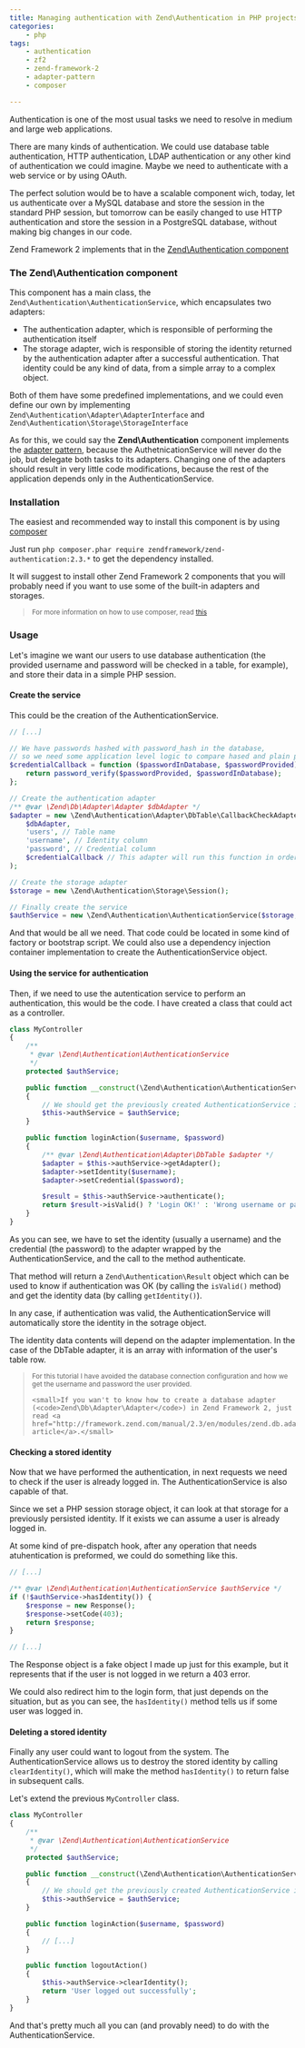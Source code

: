```yaml
---
title: Managing authentication with Zend\Authentication in PHP projects
categories:
    - php
tags:
    - authentication
    - zf2
    - zend-framework-2
    - adapter-pattern
    - composer

---
```


Authentication is one of the most usual tasks we need to resolve in medium and large web applications.

There are many kinds of authentication. We could use database table authentication, HTTP authentication, LDAP authentication or any other kind of authentication we could imagine. Maybe we need to authenticate with a web service or by using OAuth.

The perfect solution would be to have a scalable component wich, today, let us authenticate over a MySQL database and store the session in the standard PHP session, but tomorrow can be easily changed to use HTTP authentication and store the session in a PostgreSQL database, without making big changes in our code.

Zend Framework 2 implements that in the [Zend\Authentication component](http://framework.zend.com/manual/2.3/en/modules/zend.authentication.intro.html)

### The Zend\Authentication component

This component has a main class, the `Zend\Authentication\AuthenticationService`, which encapsulates two adapters:

* The authentication adapter, which is responsible of performing the authentication itself
* The storage adapter, wich is responsible of storing the identity returned by the authentication adapter after a successful authentication. That identity could be any kind of data, from a simple array to a complex object.

Both of them have some predefined implementations, and we could even define our own by implementing `Zend\Authentication\Adapter\AdapterInterface` and `Zend\Authentication\Storage\StorageInterface`

As for this, we could say the **Zend\Authentication** component implements the [adapter pattern](http://en.wikipedia.org/wiki/Adapter_pattern), because the AuthetnicationService will never do the job, but delegate both tasks to its adapters. Changing one of the adapters should result in very little code modifications, because the rest of the application depends only in the AuthenticationService.

### Installation

The easiest and recommended way to install this component is by using [composer](https://getcomposer.org/)

Just run `php composer.phar require zendframework/zend-authentication:2.3.*` to get the dependency installed.

It will suggest to install other Zend Framework 2 components that you will probably need if you want to use some of the built-in adapters and storages.

<blockquote class="text-muted">
    <small>
        For more information on how to use composer, read
        <a href="http://blog.alejandrocelaya.com/2014/07/19/dependency-management-and-autoloading-in-php-projects-with-composer/">this</a>
    </small>
</blockquote>

### Usage

Let's imagine we want our users to use database authentication (the provided username and password will be checked in a table, for example), and store their data in a simple PHP session.

#### Create the service

This could be the creation of the AuthenticationService.

~~~php
// [...]

// We have passwords hashed with password_hash in the database,
// so we need some application level logic to compare hased and plain passwords
$credentialCallback = function ($passwordInDatabase, $passwordProvided) {
    return password_verify($passwordProvided, $passwordInDatabase);
};

// Create the authentication adapter
/** @var \Zend\Db\Adapter\Adapter $dbAdapter */
$adapter = new \Zend\Authentication\Adapter\DbTable\CallbackCheckAdapter(
    $dbAdapter,
    'users', // Table name
    'username', // Identity column
    'password', // Credential column
    $credentialCallback // This adapter will run this function in order to check the password
);

// Create the storage adapter
$storage = new \Zend\Authentication\Storage\Session();

// Finally create the service
$authService = new \Zend\Authentication\AuthenticationService($storage, $adapter);
~~~

And that would be all we need. That code could be located in some kind of factory or bootstrap script. We could also use a dependency injection container implementation to create the AuthenticationService object.

#### Using the service for authentication

Then, if we need to use the autentication service to perform an authentication, this would be the code. I have created a class that could act as a controller.

~~~php
class MyController
{
    /**
     * @var \Zend\Authentication\AuthenticationService
     */
    protected $authService;

    public function __construct(\Zend\Authentication\AuthenticationService $authService)
    {
        // We should get the previously created AuthenticationService injected
        $this->authService = $authService;
    }

    public function loginAction($username, $password)
    {
        /** @var \Zend\Authentication\Adapter\DbTable $adapter */
        $adapter = $this->authService->getAdapter();
        $adapter->setIdentity($username);
        $adapter->setCredential($password);

        $result = $this->authService->authenticate();
        return $result->isValid() ? 'Login OK!' : 'Wrong username or password';
    }
}
~~~

As you can see, we have to set the identity (usually a username) and the credential (the password) to the adapter wrapped by the AuthenticationService, and the call to the method authenticate.

That method will return a `Zend\Authentication\Result` object which can be used to know if authentication was OK (by calling the `isValid()` method) and get the identity data (by calling `getIdentity()`).

In any case, if authentication was valid, the AuthenticationService will automatically store the identity in the sotrage object.

The identity data contents will depend on the adapter implementation. In the case of the DbTable adapter, it is an array with information of the user's table row.

<blockquote>
    <small>For this tutorial I have avoided the database connection configuration and how we get the username and password the user provided.</small>

    <small>If you wan't to know how to create a database adapter (<code>Zend\Db\Adapter\Adapter</code>) in Zend Framework 2, just read <a href="http://framework.zend.com/manual/2.3/en/modules/zend.db.adapter.html">this article</a>.</small>
</blockquote>

#### Checking a stored identity

Now that we have performed the authentication, in next requests we need to check if the user is already logged in. The AuthenticationService is also capable of that.

Since we set a PHP session storage object, it can look at that storage for a previously persisted identity. If it exists we can assume a user is already logged in.

At some kind of pre-dispatch hook, after any operation that needs atuhentication is preformed, we could do something like this.

~~~php
// [...]

/** @var \Zend\Authentication\AuthenticationService $authService */
if (!$authService->hasIdentity()) {
    $response = new Response();
    $response->setCode(403);
    return $response;
}

// [...]
~~~

The Response object is a fake object I made up just for this example, but it represents that if the user is not logged in we return a 403 error.

We could also redirect him to the login form, that just depends on the situation, but as you can see, the `hasIdentity()` method tells us if some user was logged in.

#### Deleting a stored identity

Finally any user could want to logout from the system. The AuthenticationService allows us to destroy the stored identity by calling `clearIdentity()`, which will make the method `hasIdentity()` to return false in subsequent calls.

Let's extend the previous `MyController` class.

~~~php
class MyController
{
    /**
     * @var \Zend\Authentication\AuthenticationService
     */
    protected $authService;

    public function __construct(\Zend\Authentication\AuthenticationService $authService)
    {
        // We should get the previously created AuthenticationService injected
        $this->authService = $authService;
    }

    public function loginAction($username, $password)
    {
        // [...]
    }

    public function logoutAction()
    {
        $this->authService->clearIdentity();
        return 'User logged out successfully';
    }
}
~~~

And that's pretty much all you can (and provably need) to do with the AuthenticationService.
